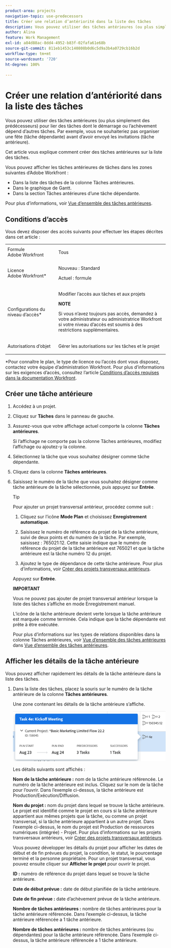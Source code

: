 ```yaml
---
product-area: projects
navigation-topic: use-predecessors
title: Créer une relation d’antériorité dans la liste des tâches
description: Vous pouvez utiliser des tâches antérieures (ou plus simplement des prédécesseurs) pour lier des tâches dont le démarrage ou l’achèvement dépend d’autres tâches. Par exemple, vous ne souhaiteriez pas organiser une fête (tâche dépendante) avant d’avoir envoyé les invitations (tâche antérieure).
author: Alina
feature: Work Management
exl-id: a84d88ac-8dd4-4952-b83f-02fafa61e68b
source-git-commit: 811eb1453c140808b0d6c5d9a3b4a0729cb16b2d
workflow-type: tm+mt
source-wordcount: '720'
ht-degree: 100%

---
```


# Créer une relation d’antériorité dans la liste des tâches

Vous pouvez utiliser des tâches antérieures (ou plus simplement des prédécesseurs) pour lier des tâches dont le démarrage ou l’achèvement dépend d’autres tâches. Par exemple, vous ne souhaiteriez pas organiser une fête (tâche dépendante) avant d’avoir envoyé les invitations (tâche antérieure).

Cet article vous explique comment créer des tâches antérieures sur la liste des tâches.

Vous pouvez afficher les tâches antérieures de tâches dans les zones suivantes d’Adobe Workfront :

* Dans la liste des tâches de la colonne Tâches antérieures.
* Dans le graphique de Gantt.
* Dans la section Tâches antérieures d’une tâche dépendante.

Pour plus d’informations, voir [Vue d’ensemble des tâches antérieures](../../../manage-work/tasks/use-prdcssrs/predecessors-overview.md).

## Conditions d’accès

Vous devez disposer des accès suivants pour effectuer les étapes décrites dans cet article :

<table style="table-layout:auto"> 
 <col> 
 <col> 
 <tbody> 
  <tr> 
   <td role="rowheader">Formule Adobe Workfront</td> 
   <td> <p>Tous</p> </td> 
  </tr> 
  <tr> 
   <td role="rowheader">Licence Adobe Workfront*</td> 
   <td> <p>Nouveau : Standard </p><p>Actuel : formule </p> </td> 
  </tr> 
  <tr> 
   <td role="rowheader">Configurations du niveau d’accès*</td> 
   <td> <p>Modifier l’accès aux tâches et aux projets</p> <p><b>NOTE</b>

Si vous n’avez toujours pas accès, demandez à votre administrateur ou administratrice Workfront si votre niveau d’accès est soumis à des restrictions supplémentaires. </p> </td>
</tr> 
  <tr> 
   <td role="rowheader">Autorisations d’objet</td> 
   <td> <p>Gérer les autorisations sur les tâches et le projet</p> </td> 
  </tr> 
 </tbody> 
</table>

&#42;Pour connaître le plan, le type de licence ou l’accès dont vous disposez, contactez votre équipe d’administration Workfront. Pour plus d’informations sur les exigences d’accès, consultez l’article [Conditions d’accès requises dans la documentation Workfront](/help/quicksilver/administration-and-setup/add-users/access-levels-and-object-permissions/access-level-requirements-in-documentation.md).

## Créer une tâche antérieure

1. Accédez à un projet.
1. Cliquez sur **Tâches** dans le panneau de gauche.
1. Assurez-vous que votre affichage actuel comporte la colonne **Tâches antérieures**.

   Si l’affichage ne comporte pas la colonne Tâches antérieures, modifiez l’affichage ou ajoutez-y la colonne.

1. Sélectionnez la tâche que vous souhaitez désigner comme tâche dépendante.
1. Cliquez dans la colonne **Tâches antérieures**.
1. Saisissez le numéro de la tâche que vous souhaitez désigner comme tâche antérieure de la tâche sélectionnée, puis appuyez sur **Entrée**.

   >[!TIP]
   >
   >Pour ajouter un projet transversal antérieur, procédez comme suit :
   >
   >1. Cliquez sur l’icône **Mode Plan** et choisissez **Enregistrement automatique**.
   >
   >1. Saisissez le numéro de référence du projet de la tâche antérieure, suivi de deux points et du numéro de la tâche. Par exemple, saisissez : 765021:12. Cette saisie indique que le numéro de référence du projet de la tâche antérieure est 765021 et que la tâche antérieure est la tâche numéro 12 du projet.
   >
   >1. Ajoutez le type de dépendance de cette tâche antérieure. Pour plus d’informations, voir [Créer des projets transversaux antérieurs](/help/quicksilver/manage-work/tasks/use-prdcssrs/cross-project-predecessors.md).
   >
   >Appuyez sur **Entrée**.
   >
   >**IMPORTANT**
   >
   >Vous ne pouvez pas ajouter de projet transversal antérieur lorsque la liste des tâches s’affiche en mode Enregistrement manuel.

   L’icône de la tâche antérieure devient verte lorsque la tâche antérieure est marquée comme terminée. Cela indique que la tâche dépendante est prête à être exécutée.

   Pour plus d’informations sur les types de relations disponibles dans la colonne Tâches antérieures, voir [Vue d’ensemble des tâches antérieures](../../../manage-work/tasks/use-prdcssrs/predecessors-overview.md) dans [Vue d’ensemble des tâches antérieures](../../../manage-work/tasks/use-prdcssrs/predecessors-overview.md).

## Afficher les détails de la tâche antérieure

Vous pouvez afficher rapidement les détails de la tâche antérieure dans la liste des tâches.

1. Dans la liste des tâches, placez la souris sur le numéro de la tâche antérieure de la colonne **Tâches antérieures**.

   Une zone contenant les détails de la tâche antérieure s’affiche.

   ![Détails de la tâche antérieure](assets/predecessor-details-in-task-list.png)

   Les détails suivants sont affichés :

   **Nom de la tâche antérieure :** nom de la tâche antérieure référencée. Le numéro de la tâche antérieure est inclus. Cliquez sur le nom de la tâche pour l’ouvrir. Dans l’exemple ci-dessus, la tâche antérieure est Production/Exécution/Diffusion.

   **Nom du projet :** nom du projet dans lequel se trouve la tâche antérieure. Le projet est identifié comme le projet en cours si la tâche antérieure appartient aux mêmes projets que la tâche, ou comme un projet transversal, si la tâche antérieure appartient à un autre projet. Dans l’exemple ci-dessus, le nom du projet est Production de ressources numériques (intégrée) - Projet. Pour plus d’informations sur les projets transversaux antérieurs, voir [Créer des projets transversaux antérieurs](../../tasks/use-prdcssrs/cross-project-predecessors.md).

   Vous pouvez développer les détails du projet pour afficher les dates de début et de fin prévues du projet, la condition, le statut, le pourcentage terminé et la personne propriétaire. Pour un projet transversal, vous pouvez ensuite cliquer sur **Afficher le projet** pour ouvrir le projet.

   **ID :** numéro de référence du projet dans lequel se trouve la tâche antérieure.

   **Date de début prévue :** date de début planifiée de la tâche antérieure.

   **Date de fin prévue :** date d’achèvement prévue de la tâche antérieure.

   **Nombre de tâches antérieures :** nombre de tâches antérieures pour la tâche antérieure référencée. Dans l’exemple ci-dessus, la tâche antérieure référencée a 1 tâche antérieure.

   **Nombre de tâches antérieures :** nombre de tâches antérieures (ou dépendantes) pour la tâche antérieure référencée. Dans l’exemple ci-dessus, la tâche antérieure référencée a 1 tâche antérieure.
